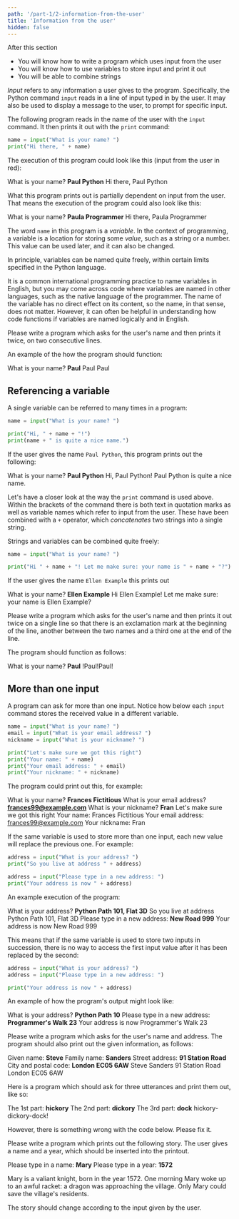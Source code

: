 ```yaml
---
path: '/part-1/2-information-from-the-user'
title: 'Information from the user'
hidden: false
---
```


<text-box variant='learningObjectives' name='Learning objectives'>

After this section

- You will know how to write a program which uses input from the user
- You will know how to use variables to store input and print it out
- You will be able to combine strings

</text-box>

_Input_ refers to any information a user gives to the program. Specifically, the Python command `input` reads in a line of input typed in by the user. It may also be used to display a message to the user, to prompt for specific input.

The following program reads in the name of the user with the `input` command. It then prints it out with the `print` command:

```python
name = input("What is your name? ")
print("Hi there, " + name)
```

The execution of this program could look like this (input from the user in red):

<sample-output>

What is your name? **Paul Python**
Hi there, Paul Python

</sample-output>

What this program prints out is partially dependent on input from the user. That means the execution of the program could also look like this:

<sample-output>

What is your name? **Paula Programmer**
Hi there, Paula Programmer

</sample-output>

The word `name` in this program is a _variable_. In the context of programming, a variable is a location for storing some _value_, such as a string or a number. This value can be used later, and it can also be changed.

<text-box variant="hint" name="Naming variables">

In principle, variables can be named quite freely, within certain limits specified in the Python language.

It is a common international programming practice to name variables in English, but you may come across code where variables are named in other languages, such as the native language of the programmer. The name of the variable has no direct effect on its content, so the name, in that sense, does not matter. However, it can often be helpful in understanding how code functions if variables are named logically and in English.

</text-box>

<in-browser-programming-exercise name="Name twice" tmcname="part01-06_name_twice">

Please write a program which asks for the user's name and then prints it twice, on two consecutive lines.

An example of the how the program should function:

<sample-output>

What is your name? **Paul**
Paul
Paul

</sample-output>

</in-browser-programming-exercise>

## Referencing a variable

A single variable can be referred to many times in a program:

```python
name = input("What is your name? ")

print("Hi, " + name + "!")
print(name + " is quite a nice name.")
```

If the user gives the name `Paul Python`, this program prints out the following:

<sample-output>

What is your name? **Paul Python**
Hi, Paul Python!
Paul Python is quite a nice name.

</sample-output>

Let's have a closer look at the way the `print` command is used above. Within the brackets of the command there is both text in quotation marks as well as variable names which refer to input from the user. These have been combined with a `+` operator, which _concatenates_ two strings into a single string.

Strings and variables can be combined quite freely:

```python
name = input("What is your name? ")

print("Hi " + name + "! Let me make sure: your name is " + name + "?")
```

If the user gives the name `Ellen Example` this prints out

<sample-output>

What is your name? **Ellen Example**
Hi Ellen Example! Let me make sure: your name is Ellen Example?

</sample-output>

<in-browser-programming-exercise name="Name and exclamation marks" tmcname="part01-07_name_and_exclamation_marks">

Please write a program which asks for the user's name and then prints it out twice on a single line so that there is an exclamation mark at the beginning of the line, another between the two names and a third one at the end of the line.

The program should function as follows:

<sample-output>

What is your name? **Paul**
!Paul!Paul!

</sample-output>

</in-browser-programming-exercise>

## More than one input

A program can ask for more than one input. Notice how below each `input` command stores the received value in a different variable.

```python
name = input("What is your name? ")
email = input("What is your email address? ")
nickname = input("What is your nickname? ")

print("Let's make sure we got this right")
print("Your name: " + name)
print("Your email address: " + email)
print("Your nickname: " + nickname)
```

The program could print out this, for example:

<sample-output>

What is your name? **Frances Fictitious**
What is your email address? **frances99@example.com**
What is your nickname? **Fran**
Let's make sure we got this right
Your name: Frances Fictitious
Your email address: frances99@example.com
Your nickname: Fran

</sample-output>

If the same variable is used to store more than one input, each new value will replace the previous one. For example:

```python
address = input("What is your address? ")
print("So you live at address " + address)

address = input("Please type in a new address: ")
print("Your address is now " + address)
```

An example execution of the program:

<sample-output>

What is your address? **Python Path 101, Flat 3D**
So you live at address Python Path 101, Flat 3D
Please type in a new address: **New Road 999**
Your address is now New Road 999

</sample-output>

This means that if the same variable is used to store two inputs in succession, there is no way to access the first input value after it has been replaced by the second:

```python
address = input("What is your address? ")
address = input("Please type in a new address: ")

print("Your address is now " + address)
```

An example of how the program's output might look like:

<sample-output>

What is your address? **Python Path 10**
Please type in a new address: **Programmer's Walk 23**
Your address is now Programmer's Walk 23

</sample-output>

<in-browser-programming-exercise name="Name and address" tmcname="part01-08_name_and_address">

Please write a program which asks for the user's name and address. The program should also print out the given information, as follows:

<sample-output>

Given name: **Steve**
Family name: **Sanders**
Street address: **91 Station Road**
City and postal code: **London EC05 6AW**
Steve Sanders
91 Station Road
London EC05 6AW

</sample-output>

</in-browser-programming-exercise>

<in-browser-programming-exercise name="Fix the code: Utterances" tmcname="part01-09_utterances">

Here is a program which should ask for three utterances and print them out, like so:

<sample-output>

The 1st part: **hickory**
The 2nd part: **dickory**
The 3rd part: **dock**
hickory-dickory-dock!

</sample-output>

However, there is something wrong with the code below. Please fix it.

</in-browser-programming-exercise>

<in-browser-programming-exercise name="Story" tmcname="part01-10_story">

Please write a program which prints out the following story. The user gives a name and a year, which should be inserted into the printout.

<sample-output>

Please type in a name: **Mary**
Please type in a year: **1572**

Mary is a valiant knight, born in the year 1572. One morning Mary woke up to an awful racket: a dragon was approaching the village. Only Mary could save the village's residents.

</sample-output>

The story should change according to the input given by the user.


</in-browser-programming-exercise>

<!--

A quiz to review the contents of this section:

<quiz id="10cb3510-d8a6-5e9b-b372-c85c4c7eb957"></quiz>

-->
